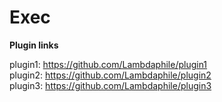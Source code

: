 # Exec

**Plugin links**

plugin1: https://github.com/Lambdaphile/plugin1 \
plugin2: https://github.com/Lambdaphile/plugin2 \
plugin3: https://github.com/Lambdaphile/plugin3
